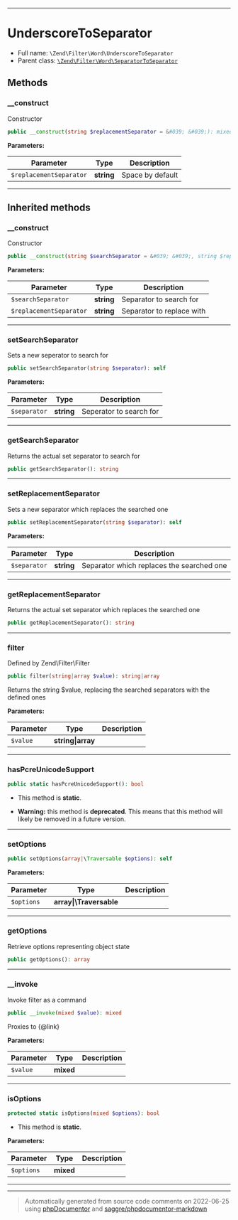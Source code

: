 ***

# UnderscoreToSeparator





* Full name: `\Zend\Filter\Word\UnderscoreToSeparator`
* Parent class: [`\Zend\Filter\Word\SeparatorToSeparator`](./SeparatorToSeparator.md)




## Methods


### __construct

Constructor

```php
public __construct(string $replacementSeparator = &#039; &#039;): mixed
```








**Parameters:**

| Parameter | Type | Description |
|-----------|------|-------------|
| `$replacementSeparator` | **string** | Space by default |




***


## Inherited methods


### __construct

Constructor

```php
public __construct(string $searchSeparator = &#039; &#039;, string $replacementSeparator = &#039;-&#039;): mixed
```








**Parameters:**

| Parameter | Type | Description |
|-----------|------|-------------|
| `$searchSeparator` | **string** | Separator to search for |
| `$replacementSeparator` | **string** | Separator to replace with |




***

### setSearchSeparator

Sets a new seperator to search for

```php
public setSearchSeparator(string $separator): self
```








**Parameters:**

| Parameter | Type | Description |
|-----------|------|-------------|
| `$separator` | **string** | Seperator to search for |




***

### getSearchSeparator

Returns the actual set separator to search for

```php
public getSearchSeparator(): string
```











***

### setReplacementSeparator

Sets a new separator which replaces the searched one

```php
public setReplacementSeparator(string $separator): self
```








**Parameters:**

| Parameter | Type | Description |
|-----------|------|-------------|
| `$separator` | **string** | Separator which replaces the searched one |




***

### getReplacementSeparator

Returns the actual set separator which replaces the searched one

```php
public getReplacementSeparator(): string
```











***

### filter

Defined by Zend\Filter\Filter

```php
public filter(string|array $value): string|array
```

Returns the string $value, replacing the searched separators with the defined ones






**Parameters:**

| Parameter | Type | Description |
|-----------|------|-------------|
| `$value` | **string&#124;array** |  |




***

### hasPcreUnicodeSupport



```php
public static hasPcreUnicodeSupport(): bool
```



* This method is **static**.


* **Warning:** this method is **deprecated**. This means that this method will likely be removed in a future version.






***

### setOptions



```php
public setOptions(array|\Traversable $options): self
```








**Parameters:**

| Parameter | Type | Description |
|-----------|------|-------------|
| `$options` | **array&#124;\Traversable** |  |




***

### getOptions

Retrieve options representing object state

```php
public getOptions(): array
```











***

### __invoke

Invoke filter as a command

```php
public __invoke(mixed $value): mixed
```

Proxies to {@link}






**Parameters:**

| Parameter | Type | Description |
|-----------|------|-------------|
| `$value` | **mixed** |  |




***

### isOptions



```php
protected static isOptions(mixed $options): bool
```



* This method is **static**.




**Parameters:**

| Parameter | Type | Description |
|-----------|------|-------------|
| `$options` | **mixed** |  |




***


***
> Automatically generated from source code comments on 2022-06-25 using [phpDocumentor](http://www.phpdoc.org/) and [saggre/phpdocumentor-markdown](https://github.com/Saggre/phpDocumentor-markdown)
